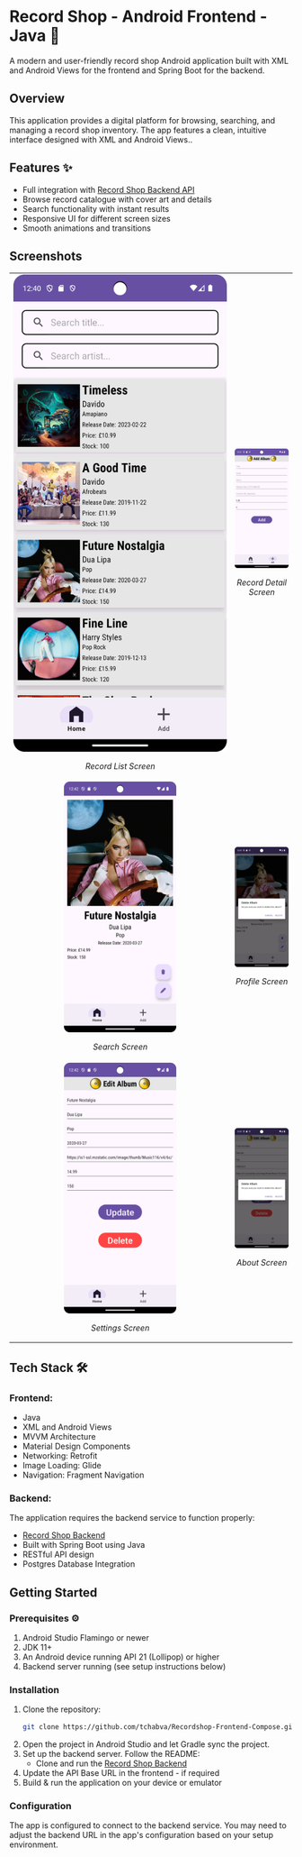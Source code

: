 # Record Shop - Android Frontend - Java 🎵
A modern and user-friendly record shop Android application built with XML and Android Views for the frontend and Spring Boot for the backend.
## Overview
This application provides a digital platform for browsing, searching, and managing a record shop inventory. The app features a clean, intuitive interface designed with XML and Android Views..
## Features ✨
- Full integration with [Record Shop Backend API](https://github.com/tchabva/recordshopbackend)
- Browse record catalogue with cover art and details
- Search functionality with instant results
- Responsive UI for different screen sizes
- Smooth animations and transitions
## Screenshots
<table>
  <!-- Row 1 -->
  <tr>
    <td style="text-align:center">
      <img src="screenshots/home_page.png" alt="Record List" width="1080"/>
      <p><em>Record List Screen</em></p>
    </td>
    <td style="text-align:center">
      <img src="screenshots/add_album.png" alt="Record Detail" width="200"/>
      <p><em>Record Detail Screen</em></p>
    </td>
  </tr>

  <!-- Row 2 -->
  <tr>
    <td style="text-align:center">
      <img src="screenshots/view_album.png" alt="Search Screen" width="200"/>
      <p><em>Search Screen</em></p>
    </td>
    <td style="text-align:center">
      <img src="screenshots/view_album_delete_dialog.png" alt="Profile Screen" width="200"/>
      <p><em>Profile Screen</em></p>
    </td>
  </tr>

  <!-- Row 3 -->
  <tr>
    <td style="text-align:center">
      <img src="screenshots/edit_album.png" alt="Settings Screen" width="200"/>
      <p><em>Settings Screen</em></p>
    </td>
    <td style="text-align:center">
      <img src="screenshots/edit_album_delete_dialog.png" alt="About Screen" width="200"/>
      <p><em>About Screen</em></p>
    </td>
  </tr>
</table>

## Tech Stack 🛠️
### Frontend:
- Java
- XML and Android Views
- MVVM Architecture
- Material Design Components
- Networking: Retrofit
- Image Loading: Glide
- Navigation: Fragment Navigation
### Backend:
The application requires the backend service to function properly:
- [Record Shop Backend](https://github.com/tchabva/recordshopbackend)
- Built with Spring Boot using Java
- RESTful API design
- Postgres Database Integration
## Getting Started
### Prerequisites ⚙️
1. Android Studio Flamingo or newer
2. JDK 11+
3. An Android device running API 21 (Lollipop) or higher
4. Backend server running (see setup instructions below)
### Installation
1. Clone the repository:
    ```bash
    git clone https://github.com/tchabva/Recordshop-Frontend-Compose.git
    ```
2. Open the project in Android Studio and let Gradle sync the project.
3. Set up the backend server. Follow the README:
    - Clone and run the [Record Shop Backend](https://github.com/tchabva/recordshopbackend)
4. Update the API Base URL in the frontend - if required
5. Build & run the application on your device or emulator
### Configuration
The app is configured to connect to the backend service. You may need to adjust the backend URL in the app's configuration based on your setup environment.
